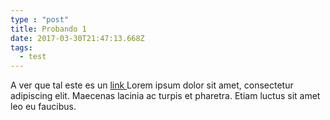 ```yaml
---
type : "post"
title: Probando 1
date: 2017-03-30T21:47:13.668Z
tags:
  - test
---
```


A ver que tal este es un [link ](https://google.com)Lorem ipsum dolor sit amet, consectetur adipiscing elit. Maecenas lacinia ac turpis et pharetra. Etiam luctus sit amet leo eu faucibus.
